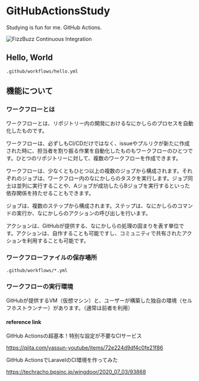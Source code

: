 # GitHubActionsStudy
Studying is fun for me. GitHub Actions.

![FizzBuzz Continuous Integration](https://github.com/YusukeOno/GithubActionsStudy/workflows/FizzBuzz%20Continuous%20Integration/badge.svg)


## Hello, World

```
.github/workflows/hello.yml
```

## 機能について

### ワークフローとは

ワークフローとは、リポジトリー内の開発におけるなにかしらのプロセスを自動化したものです。

ワークフローは、必ずしもCI/CDだけではなく、issueやプルリクが新たに作成された時に、担当者を割り振る作業を自動化したものもワークフローのひとつです。ひとつのリポジトリーに対して、複数のワークフローを作成できます。

ワークフローは、少なくともひとつ以上の複数のジョブから構成されます。それぞれのジョブは、ワークフロー内のなにかしらのタスクを実行します。ジョブ同士は並列に実行することや、Aジョブが成功したらBジョブを実行するといった依存関係を持たせることもできます。

ジョブは、複数のステップから構成されます。ステップは、なにかしらのコマンドの実行か、なにかしらのアクションの呼び出しを行います。

アクションは、GitHubが提供する、なにかしらの処理の固まりを表す単位です。アクションは、自作することも可能ですし、コミュニティで共有されたアクションを利用することも可能です。

### ワークフローファイルの保存場所

```
.github/workflows/*.yml
```


### ワークフローの実行環境

GitHubが提供するVM（仮想マシン）と、ユーザーが構築した独自の環境（セルフホストランナー）があります。（通常は前者を利用）

#### reference link

GitHub Actionsの超基本！特別な設定が不要なCIサービス

https://qiita.com/yassun-youtube/items/72e224d9df4c0fe21f86

GitHub ActionsでLaravelのCI環境を作ってみた

https://techracho.bpsinc.jp/wingdoor/2020_07_03/93868

